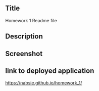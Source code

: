## Title
Homework 1 Readme file
## Description

## Screenshot

## link to deployed application
https://nabsie.github.io/homework_1/